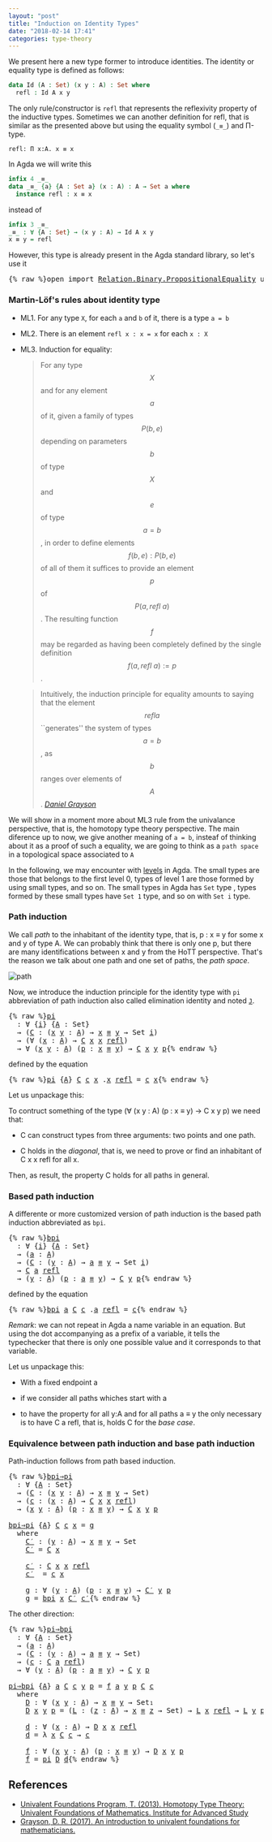 ```yaml
---
layout: "post"
title: "Induction on Identity Types"
date: "2018-02-14 17:41"
categories: type-theory
---
```


We present here a new type former to introduce identities.
The identity or equality type is defined as follows:

```agda
data Id (A : Set) (x y : A) : Set where
  refl : Id A x y
```

The only rule/constructor is `refl` that represents the reflexivity property of
the inductive types. Sometimes we can another definition for refl, that is
similar as the presented above but using the equality symbol (`_≡_`) and Π-type.

```
refl: Π x:A. x ≡ x
```

In Agda we will write this

```agda
infix 4 _≡_
data _≡_ {a} {A : Set a} (x : A) : A → Set a where
  instance refl : x ≡ x
```

instead of

```agda
infix 3 _≡_
_≡_ : ∀ {A : Set} → (x y : A) → Id A x y
x ≡ y = refl
```

However, this type is already present in the Agda standard library, so let's use it

<pre class="Agda">{% raw %}<a id="877" class="Keyword">open</a> <a id="882" class="Keyword">import</a> <a id="889" href="https://agda.github.io/agda-stdlib/Relation.Binary.PropositionalEquality.html" class="Module">Relation.Binary.PropositionalEquality</a> <a id="927" class="Keyword">using</a> <a id="933" class="Symbol">(</a><a id="934" href="https://agda.github.io/agda-stdlib/Agda.Builtin.Equality.html#_%E2%89%A1_.refl" class="InductiveConstructor">refl</a><a id="938" class="Symbol">;</a> <a id="940" href="https://agda.github.io/agda-stdlib/Agda.Builtin.Equality.html#_%E2%89%A1_" class="Datatype Operator">_≡_</a><a id="943" class="Symbol">)</a>{% endraw %}</pre>

### Martin-Löf's rules about identity type

- ML1. For any type `X`, for each `a` and `b` of it, there is a type `a = b`

- ML2. There is an element `refl x : x = x` for each `x : X`

- ML3. Induction for equality:

    > For any type $$X$$ and for any element $$a$$ of it, given a family of types $$P(b,e)$$
    depending on parameters $$b$$ of type $$X$$ and $$e$$ of type $$a=b$$, in order to
    define elements $$f(b,e) : P(b,e)$$ of all of them it suffices to provide an
    element $$p$$ of $$P(a, refl\ a)$$.  The resulting function $$f$$ may be regarded as
    having been completely defined by the single definition $$f(a, refl\ a) := p$$.


    > Intuitively, the induction principle for equality amounts to saying that the
    element $$refl a$$ ``generates'' the system of types $$a=b$$, as $$b$$ ranges
    over elements of $$A$$.
    <cite>[Daniel Grayson](http://arxiv.org/abs/1711.01477)</cite>

We will show in a moment more about ML3 rule from the univalance perspective,
that is, the homotopy type theory perspective. The main diference up to now, we
give another meaning of `a = b`, insteaf of thinking about it as a proof of such
a equality, we are going to think as a `path space` in a topological space
associated to `A`


In the following, we may encounter with [levels](https://pigworker.wordpress.com/2015/01/09/universe-hierarchies/) in Agda.
The small types are those that belongs to the first level 0, types of level 1 are
those formed by using small types, and so on. The small types in Agda has `Set` type ,
types formed by these small types have `Set 1` type, and so on with `Set i` type.

### Path induction

We call *path* to the inhabitant of the identity type, that is, p : x ≡ y for
some x and y of type A. We can probably think that there is only one p, but
there are many identifications between x and y from the HoTT perspective. That's
the reason we talk about one path and one set of paths, the *path space*.

![path](/assets/ipe-images/path.png)

Now, we introduce the induction principle for the identity type with `pi`
abbreviation of path induction also called elimination identity and noted
[`J`](https://homotopytypetheory.org/2011/04/10/just-kidding-understanding-identity-elimination-in-homotopy-type-theory/).

<pre class="Agda">{% raw %}<a id="pi" href="{% endraw %}{% link _posts/2018-02-14-induction-on-identity-types.md %}{% raw %}#pi" class="Function">pi</a>
  <a id="3238" class="Symbol">:</a> <a id="3240" class="Symbol">∀</a> <a id="3242" class="Symbol">{</a><a id="3243" href="{% endraw %}{% link _posts/2018-02-14-induction-on-identity-types.md %}{% raw %}#3243" class="Bound">i</a><a id="3244" class="Symbol">}</a> <a id="3246" class="Symbol">{</a><a id="3247" href="{% endraw %}{% link _posts/2018-02-14-induction-on-identity-types.md %}{% raw %}#3247" class="Bound">A</a> <a id="3249" class="Symbol">:</a> <a id="3251" class="PrimitiveType">Set</a><a id="3254" class="Symbol">}</a>
  <a id="3258" class="Symbol">→</a> <a id="3260" class="Symbol">(</a><a id="3261" href="{% endraw %}{% link _posts/2018-02-14-induction-on-identity-types.md %}{% raw %}#3261" class="Bound">C</a> <a id="3263" class="Symbol">:</a> <a id="3265" class="Symbol">(</a><a id="3266" href="{% endraw %}{% link _posts/2018-02-14-induction-on-identity-types.md %}{% raw %}#3266" class="Bound">x</a> <a id="3268" href="{% endraw %}{% link _posts/2018-02-14-induction-on-identity-types.md %}{% raw %}#3268" class="Bound">y</a> <a id="3270" class="Symbol">:</a> <a id="3272" href="{% endraw %}{% link _posts/2018-02-14-induction-on-identity-types.md %}{% raw %}#3247" class="Bound">A</a><a id="3273" class="Symbol">)</a> <a id="3275" class="Symbol">→</a> <a id="3277" href="{% endraw %}{% link _posts/2018-02-14-induction-on-identity-types.md %}{% raw %}#3266" class="Bound">x</a> <a id="3279" href="https://agda.github.io/agda-stdlib/Agda.Builtin.Equality.html#_%E2%89%A1_" class="Datatype Operator">≡</a> <a id="3281" href="{% endraw %}{% link _posts/2018-02-14-induction-on-identity-types.md %}{% raw %}#3268" class="Bound">y</a> <a id="3283" class="Symbol">→</a> <a id="3285" class="PrimitiveType">Set</a> <a id="3289" href="{% endraw %}{% link _posts/2018-02-14-induction-on-identity-types.md %}{% raw %}#3243" class="Bound">i</a><a id="3290" class="Symbol">)</a>
  <a id="3294" class="Symbol">→</a> <a id="3296" class="Symbol">(∀</a> <a id="3299" class="Symbol">(</a><a id="3300" href="{% endraw %}{% link _posts/2018-02-14-induction-on-identity-types.md %}{% raw %}#3300" class="Bound">x</a> <a id="3302" class="Symbol">:</a> <a id="3304" href="{% endraw %}{% link _posts/2018-02-14-induction-on-identity-types.md %}{% raw %}#3247" class="Bound">A</a><a id="3305" class="Symbol">)</a> <a id="3307" class="Symbol">→</a> <a id="3309" href="{% endraw %}{% link _posts/2018-02-14-induction-on-identity-types.md %}{% raw %}#3261" class="Bound">C</a> <a id="3311" href="{% endraw %}{% link _posts/2018-02-14-induction-on-identity-types.md %}{% raw %}#3300" class="Bound">x</a> <a id="3313" href="{% endraw %}{% link _posts/2018-02-14-induction-on-identity-types.md %}{% raw %}#3300" class="Bound">x</a> <a id="3315" href="https://agda.github.io/agda-stdlib/Agda.Builtin.Equality.html#_%E2%89%A1_.refl" class="InductiveConstructor">refl</a><a id="3319" class="Symbol">)</a>
  <a id="3323" class="Symbol">→</a> <a id="3325" class="Symbol">∀</a> <a id="3327" class="Symbol">(</a><a id="3328" href="{% endraw %}{% link _posts/2018-02-14-induction-on-identity-types.md %}{% raw %}#3328" class="Bound">x</a> <a id="3330" href="{% endraw %}{% link _posts/2018-02-14-induction-on-identity-types.md %}{% raw %}#3330" class="Bound">y</a> <a id="3332" class="Symbol">:</a> <a id="3334" href="{% endraw %}{% link _posts/2018-02-14-induction-on-identity-types.md %}{% raw %}#3247" class="Bound">A</a><a id="3335" class="Symbol">)</a> <a id="3337" class="Symbol">(</a><a id="3338" href="{% endraw %}{% link _posts/2018-02-14-induction-on-identity-types.md %}{% raw %}#3338" class="Bound">p</a> <a id="3340" class="Symbol">:</a> <a id="3342" href="{% endraw %}{% link _posts/2018-02-14-induction-on-identity-types.md %}{% raw %}#3328" class="Bound">x</a> <a id="3344" href="https://agda.github.io/agda-stdlib/Agda.Builtin.Equality.html#_%E2%89%A1_" class="Datatype Operator">≡</a> <a id="3346" href="{% endraw %}{% link _posts/2018-02-14-induction-on-identity-types.md %}{% raw %}#3330" class="Bound">y</a><a id="3347" class="Symbol">)</a> <a id="3349" class="Symbol">→</a> <a id="3351" href="{% endraw %}{% link _posts/2018-02-14-induction-on-identity-types.md %}{% raw %}#3261" class="Bound">C</a> <a id="3353" href="{% endraw %}{% link _posts/2018-02-14-induction-on-identity-types.md %}{% raw %}#3328" class="Bound">x</a> <a id="3355" href="{% endraw %}{% link _posts/2018-02-14-induction-on-identity-types.md %}{% raw %}#3330" class="Bound">y</a> <a id="3357" href="{% endraw %}{% link _posts/2018-02-14-induction-on-identity-types.md %}{% raw %}#3338" class="Bound">p</a>{% endraw %}</pre>

defined by the equation

<pre class="Agda">{% raw %}<a id="3409" href="{% endraw %}{% link _posts/2018-02-14-induction-on-identity-types.md %}{% raw %}#pi" class="Function">pi</a> <a id="3412" class="Symbol">{</a><a id="3413" href="{% endraw %}{% link _posts/2018-02-14-induction-on-identity-types.md %}{% raw %}#3413" class="Bound">A</a><a id="3414" class="Symbol">}</a> <a id="3416" href="{% endraw %}{% link _posts/2018-02-14-induction-on-identity-types.md %}{% raw %}#3416" class="Bound">C</a> <a id="3418" href="{% endraw %}{% link _posts/2018-02-14-induction-on-identity-types.md %}{% raw %}#3418" class="Bound">c</a> <a id="3420" href="{% endraw %}{% link _posts/2018-02-14-induction-on-identity-types.md %}{% raw %}#3420" class="Bound">x</a> <a id="3422" class="DottedPattern Symbol">.</a><a id="3423" href="{% endraw %}{% link _posts/2018-02-14-induction-on-identity-types.md %}{% raw %}#3420" class="DottedPattern Bound">x</a> <a id="3425" href="https://agda.github.io/agda-stdlib/Agda.Builtin.Equality.html#_%E2%89%A1_.refl" class="InductiveConstructor">refl</a> <a id="3430" class="Symbol">=</a> <a id="3432" href="{% endraw %}{% link _posts/2018-02-14-induction-on-identity-types.md %}{% raw %}#3418" class="Bound">c</a> <a id="3434" href="{% endraw %}{% link _posts/2018-02-14-induction-on-identity-types.md %}{% raw %}#3420" class="Bound">x</a>{% endraw %}</pre>

Let us unpackage this:

To contruct something of the type (∀ (x y : A) (p : x ≡ y) → C x y p) we need that:

+ C can construct types from three arguments: two points and one path.

+ C holds in the *diagonal*, that is, we need to prove or find an
inhabitant of C x x refl for all x.

Then, as result, the property C holds for all paths in general.

### Based path induction

A differente or more customized version of path induction is the based
path induction abbreviated as `bpi`.

<pre class="Agda">{% raw %}<a id="bpi" href="{% endraw %}{% link _posts/2018-02-14-induction-on-identity-types.md %}{% raw %}#bpi" class="Function">bpi</a>
  <a id="3951" class="Symbol">:</a> <a id="3953" class="Symbol">∀</a> <a id="3955" class="Symbol">{</a><a id="3956" href="{% endraw %}{% link _posts/2018-02-14-induction-on-identity-types.md %}{% raw %}#3956" class="Bound">i</a><a id="3957" class="Symbol">}</a> <a id="3959" class="Symbol">{</a><a id="3960" href="{% endraw %}{% link _posts/2018-02-14-induction-on-identity-types.md %}{% raw %}#3960" class="Bound">A</a> <a id="3962" class="Symbol">:</a> <a id="3964" class="PrimitiveType">Set</a><a id="3967" class="Symbol">}</a>
  <a id="3971" class="Symbol">→</a> <a id="3973" class="Symbol">(</a><a id="3974" href="{% endraw %}{% link _posts/2018-02-14-induction-on-identity-types.md %}{% raw %}#3974" class="Bound">a</a> <a id="3976" class="Symbol">:</a> <a id="3978" href="{% endraw %}{% link _posts/2018-02-14-induction-on-identity-types.md %}{% raw %}#3960" class="Bound">A</a><a id="3979" class="Symbol">)</a>
  <a id="3983" class="Symbol">→</a> <a id="3985" class="Symbol">(</a><a id="3986" href="{% endraw %}{% link _posts/2018-02-14-induction-on-identity-types.md %}{% raw %}#3986" class="Bound">C</a> <a id="3988" class="Symbol">:</a> <a id="3990" class="Symbol">(</a><a id="3991" href="{% endraw %}{% link _posts/2018-02-14-induction-on-identity-types.md %}{% raw %}#3991" class="Bound">y</a> <a id="3993" class="Symbol">:</a> <a id="3995" href="{% endraw %}{% link _posts/2018-02-14-induction-on-identity-types.md %}{% raw %}#3960" class="Bound">A</a><a id="3996" class="Symbol">)</a> <a id="3998" class="Symbol">→</a> <a id="4000" href="{% endraw %}{% link _posts/2018-02-14-induction-on-identity-types.md %}{% raw %}#3974" class="Bound">a</a> <a id="4002" href="https://agda.github.io/agda-stdlib/Agda.Builtin.Equality.html#_%E2%89%A1_" class="Datatype Operator">≡</a> <a id="4004" href="{% endraw %}{% link _posts/2018-02-14-induction-on-identity-types.md %}{% raw %}#3991" class="Bound">y</a> <a id="4006" class="Symbol">→</a> <a id="4008" class="PrimitiveType">Set</a> <a id="4012" href="{% endraw %}{% link _posts/2018-02-14-induction-on-identity-types.md %}{% raw %}#3956" class="Bound">i</a><a id="4013" class="Symbol">)</a>
  <a id="4017" class="Symbol">→</a> <a id="4019" href="{% endraw %}{% link _posts/2018-02-14-induction-on-identity-types.md %}{% raw %}#3986" class="Bound">C</a> <a id="4021" href="{% endraw %}{% link _posts/2018-02-14-induction-on-identity-types.md %}{% raw %}#3974" class="Bound">a</a> <a id="4023" href="https://agda.github.io/agda-stdlib/Agda.Builtin.Equality.html#_%E2%89%A1_.refl" class="InductiveConstructor">refl</a>
  <a id="4030" class="Symbol">→</a> <a id="4032" class="Symbol">(</a><a id="4033" href="{% endraw %}{% link _posts/2018-02-14-induction-on-identity-types.md %}{% raw %}#4033" class="Bound">y</a> <a id="4035" class="Symbol">:</a> <a id="4037" href="{% endraw %}{% link _posts/2018-02-14-induction-on-identity-types.md %}{% raw %}#3960" class="Bound">A</a><a id="4038" class="Symbol">)</a> <a id="4040" class="Symbol">(</a><a id="4041" href="{% endraw %}{% link _posts/2018-02-14-induction-on-identity-types.md %}{% raw %}#4041" class="Bound">p</a> <a id="4043" class="Symbol">:</a> <a id="4045" href="{% endraw %}{% link _posts/2018-02-14-induction-on-identity-types.md %}{% raw %}#3974" class="Bound">a</a> <a id="4047" href="https://agda.github.io/agda-stdlib/Agda.Builtin.Equality.html#_%E2%89%A1_" class="Datatype Operator">≡</a> <a id="4049" href="{% endraw %}{% link _posts/2018-02-14-induction-on-identity-types.md %}{% raw %}#4033" class="Bound">y</a><a id="4050" class="Symbol">)</a> <a id="4052" class="Symbol">→</a> <a id="4054" href="{% endraw %}{% link _posts/2018-02-14-induction-on-identity-types.md %}{% raw %}#3986" class="Bound">C</a> <a id="4056" href="{% endraw %}{% link _posts/2018-02-14-induction-on-identity-types.md %}{% raw %}#4033" class="Bound">y</a> <a id="4058" href="{% endraw %}{% link _posts/2018-02-14-induction-on-identity-types.md %}{% raw %}#4041" class="Bound">p</a>{% endraw %}</pre>

defined by the equation

<pre class="Agda">{% raw %}<a id="4110" href="{% endraw %}{% link _posts/2018-02-14-induction-on-identity-types.md %}{% raw %}#bpi" class="Function">bpi</a> <a id="4114" href="{% endraw %}{% link _posts/2018-02-14-induction-on-identity-types.md %}{% raw %}#4114" class="Bound">a</a> <a id="4116" href="{% endraw %}{% link _posts/2018-02-14-induction-on-identity-types.md %}{% raw %}#4116" class="Bound">C</a> <a id="4118" href="{% endraw %}{% link _posts/2018-02-14-induction-on-identity-types.md %}{% raw %}#4118" class="Bound">c</a> <a id="4120" class="DottedPattern Symbol">.</a><a id="4121" href="{% endraw %}{% link _posts/2018-02-14-induction-on-identity-types.md %}{% raw %}#4114" class="DottedPattern Bound">a</a> <a id="4123" href="https://agda.github.io/agda-stdlib/Agda.Builtin.Equality.html#_%E2%89%A1_.refl" class="InductiveConstructor">refl</a> <a id="4128" class="Symbol">=</a> <a id="4130" href="{% endraw %}{% link _posts/2018-02-14-induction-on-identity-types.md %}{% raw %}#4118" class="Bound">c</a>{% endraw %}</pre>

*Remark*: we can not repeat in Agda a name variable in an equation. But using
the dot accompanying as a prefix of a variable, it tells the typechecker that
there is only one possible value and it corresponds to that variable.

Let us unpackage this:

+ With a fixed endpoint a

+ if we consider all paths whiches start with a

+ to have the property for all y:A and for all paths a ≡ y the only
necessary is to have C a refl, that is, holds C for the *base case*.


### Equivalence between path induction and base path induction

Path-induction follows from path based induction.

<pre class="Agda">{% raw %}<a id="bpi⇒pi" href="{% endraw %}{% link _posts/2018-02-14-induction-on-identity-types.md %}{% raw %}#bpi%E2%87%92pi" class="Function">bpi⇒pi</a>
  <a id="4747" class="Symbol">:</a> <a id="4749" class="Symbol">∀</a> <a id="4751" class="Symbol">{</a><a id="4752" href="{% endraw %}{% link _posts/2018-02-14-induction-on-identity-types.md %}{% raw %}#4752" class="Bound">A</a> <a id="4754" class="Symbol">:</a> <a id="4756" class="PrimitiveType">Set</a><a id="4759" class="Symbol">}</a>
  <a id="4763" class="Symbol">→</a> <a id="4765" class="Symbol">(</a><a id="4766" href="{% endraw %}{% link _posts/2018-02-14-induction-on-identity-types.md %}{% raw %}#4766" class="Bound">C</a> <a id="4768" class="Symbol">:</a> <a id="4770" class="Symbol">(</a><a id="4771" href="{% endraw %}{% link _posts/2018-02-14-induction-on-identity-types.md %}{% raw %}#4771" class="Bound">x</a> <a id="4773" href="{% endraw %}{% link _posts/2018-02-14-induction-on-identity-types.md %}{% raw %}#4773" class="Bound">y</a> <a id="4775" class="Symbol">:</a> <a id="4777" href="{% endraw %}{% link _posts/2018-02-14-induction-on-identity-types.md %}{% raw %}#4752" class="Bound">A</a><a id="4778" class="Symbol">)</a> <a id="4780" class="Symbol">→</a> <a id="4782" href="{% endraw %}{% link _posts/2018-02-14-induction-on-identity-types.md %}{% raw %}#4771" class="Bound">x</a> <a id="4784" href="https://agda.github.io/agda-stdlib/Agda.Builtin.Equality.html#_%E2%89%A1_" class="Datatype Operator">≡</a> <a id="4786" href="{% endraw %}{% link _posts/2018-02-14-induction-on-identity-types.md %}{% raw %}#4773" class="Bound">y</a> <a id="4788" class="Symbol">→</a> <a id="4790" class="PrimitiveType">Set</a><a id="4793" class="Symbol">)</a>
  <a id="4797" class="Symbol">→</a> <a id="4799" class="Symbol">(</a><a id="4800" href="{% endraw %}{% link _posts/2018-02-14-induction-on-identity-types.md %}{% raw %}#4800" class="Bound">c</a> <a id="4802" class="Symbol">:</a> <a id="4804" class="Symbol">(</a><a id="4805" href="{% endraw %}{% link _posts/2018-02-14-induction-on-identity-types.md %}{% raw %}#4805" class="Bound">x</a> <a id="4807" class="Symbol">:</a> <a id="4809" href="{% endraw %}{% link _posts/2018-02-14-induction-on-identity-types.md %}{% raw %}#4752" class="Bound">A</a><a id="4810" class="Symbol">)</a> <a id="4812" class="Symbol">→</a> <a id="4814" href="{% endraw %}{% link _posts/2018-02-14-induction-on-identity-types.md %}{% raw %}#4766" class="Bound">C</a> <a id="4816" href="{% endraw %}{% link _posts/2018-02-14-induction-on-identity-types.md %}{% raw %}#4805" class="Bound">x</a> <a id="4818" href="{% endraw %}{% link _posts/2018-02-14-induction-on-identity-types.md %}{% raw %}#4805" class="Bound">x</a> <a id="4820" href="https://agda.github.io/agda-stdlib/Agda.Builtin.Equality.html#_%E2%89%A1_.refl" class="InductiveConstructor">refl</a><a id="4824" class="Symbol">)</a>
  <a id="4828" class="Symbol">→</a> <a id="4830" class="Symbol">(</a><a id="4831" href="{% endraw %}{% link _posts/2018-02-14-induction-on-identity-types.md %}{% raw %}#4831" class="Bound">x</a> <a id="4833" href="{% endraw %}{% link _posts/2018-02-14-induction-on-identity-types.md %}{% raw %}#4833" class="Bound">y</a> <a id="4835" class="Symbol">:</a> <a id="4837" href="{% endraw %}{% link _posts/2018-02-14-induction-on-identity-types.md %}{% raw %}#4752" class="Bound">A</a><a id="4838" class="Symbol">)</a> <a id="4840" class="Symbol">(</a><a id="4841" href="{% endraw %}{% link _posts/2018-02-14-induction-on-identity-types.md %}{% raw %}#4841" class="Bound">p</a> <a id="4843" class="Symbol">:</a> <a id="4845" href="{% endraw %}{% link _posts/2018-02-14-induction-on-identity-types.md %}{% raw %}#4831" class="Bound">x</a> <a id="4847" href="https://agda.github.io/agda-stdlib/Agda.Builtin.Equality.html#_%E2%89%A1_" class="Datatype Operator">≡</a> <a id="4849" href="{% endraw %}{% link _posts/2018-02-14-induction-on-identity-types.md %}{% raw %}#4833" class="Bound">y</a><a id="4850" class="Symbol">)</a> <a id="4852" class="Symbol">→</a> <a id="4854" href="{% endraw %}{% link _posts/2018-02-14-induction-on-identity-types.md %}{% raw %}#4766" class="Bound">C</a> <a id="4856" href="{% endraw %}{% link _posts/2018-02-14-induction-on-identity-types.md %}{% raw %}#4831" class="Bound">x</a> <a id="4858" href="{% endraw %}{% link _posts/2018-02-14-induction-on-identity-types.md %}{% raw %}#4833" class="Bound">y</a> <a id="4860" href="{% endraw %}{% link _posts/2018-02-14-induction-on-identity-types.md %}{% raw %}#4841" class="Bound">p</a>

<a id="4863" href="{% endraw %}{% link _posts/2018-02-14-induction-on-identity-types.md %}{% raw %}#bpi%E2%87%92pi" class="Function">bpi⇒pi</a> <a id="4870" class="Symbol">{</a><a id="4871" href="{% endraw %}{% link _posts/2018-02-14-induction-on-identity-types.md %}{% raw %}#4871" class="Bound">A</a><a id="4872" class="Symbol">}</a> <a id="4874" href="{% endraw %}{% link _posts/2018-02-14-induction-on-identity-types.md %}{% raw %}#4874" class="Bound">C</a> <a id="4876" href="{% endraw %}{% link _posts/2018-02-14-induction-on-identity-types.md %}{% raw %}#4876" class="Bound">c</a> <a id="4878" href="{% endraw %}{% link _posts/2018-02-14-induction-on-identity-types.md %}{% raw %}#4878" class="Bound">x</a> <a id="4880" class="Symbol">=</a> <a id="4882" href="{% endraw %}{% link _posts/2018-02-14-induction-on-identity-types.md %}{% raw %}#4976" class="Function">g</a>
  <a id="4886" class="Keyword">where</a>
    <a id="4896" href="{% endraw %}{% link _posts/2018-02-14-induction-on-identity-types.md %}{% raw %}#4896" class="Function">C′</a> <a id="4899" class="Symbol">:</a> <a id="4901" class="Symbol">(</a><a id="4902" href="{% endraw %}{% link _posts/2018-02-14-induction-on-identity-types.md %}{% raw %}#4902" class="Bound">y</a> <a id="4904" class="Symbol">:</a> <a id="4906" href="{% endraw %}{% link _posts/2018-02-14-induction-on-identity-types.md %}{% raw %}#4871" class="Bound">A</a><a id="4907" class="Symbol">)</a> <a id="4909" class="Symbol">→</a> <a id="4911" href="{% endraw %}{% link _posts/2018-02-14-induction-on-identity-types.md %}{% raw %}#4878" class="Bound">x</a> <a id="4913" href="https://agda.github.io/agda-stdlib/Agda.Builtin.Equality.html#_%E2%89%A1_" class="Datatype Operator">≡</a> <a id="4915" href="{% endraw %}{% link _posts/2018-02-14-induction-on-identity-types.md %}{% raw %}#4902" class="Bound">y</a> <a id="4917" class="Symbol">→</a> <a id="4919" class="PrimitiveType">Set</a>
    <a id="4927" href="{% endraw %}{% link _posts/2018-02-14-induction-on-identity-types.md %}{% raw %}#4896" class="Function">C′</a> <a id="4930" class="Symbol">=</a> <a id="4932" href="{% endraw %}{% link _posts/2018-02-14-induction-on-identity-types.md %}{% raw %}#4874" class="Bound">C</a> <a id="4934" href="{% endraw %}{% link _posts/2018-02-14-induction-on-identity-types.md %}{% raw %}#4878" class="Bound">x</a>

    <a id="4941" href="{% endraw %}{% link _posts/2018-02-14-induction-on-identity-types.md %}{% raw %}#4941" class="Function">c′</a> <a id="4944" class="Symbol">:</a> <a id="4946" href="{% endraw %}{% link _posts/2018-02-14-induction-on-identity-types.md %}{% raw %}#4874" class="Bound">C</a> <a id="4948" href="{% endraw %}{% link _posts/2018-02-14-induction-on-identity-types.md %}{% raw %}#4878" class="Bound">x</a> <a id="4950" href="{% endraw %}{% link _posts/2018-02-14-induction-on-identity-types.md %}{% raw %}#4878" class="Bound">x</a> <a id="4952" href="https://agda.github.io/agda-stdlib/Agda.Builtin.Equality.html#_%E2%89%A1_.refl" class="InductiveConstructor">refl</a>
    <a id="4961" href="{% endraw %}{% link _posts/2018-02-14-induction-on-identity-types.md %}{% raw %}#4941" class="Function">c′</a>  <a id="4965" class="Symbol">=</a> <a id="4967" href="{% endraw %}{% link _posts/2018-02-14-induction-on-identity-types.md %}{% raw %}#4876" class="Bound">c</a> <a id="4969" href="{% endraw %}{% link _posts/2018-02-14-induction-on-identity-types.md %}{% raw %}#4878" class="Bound">x</a>

    <a id="4976" href="{% endraw %}{% link _posts/2018-02-14-induction-on-identity-types.md %}{% raw %}#4976" class="Function">g</a> <a id="4978" class="Symbol">:</a> <a id="4980" class="Symbol">∀</a> <a id="4982" class="Symbol">(</a><a id="4983" href="{% endraw %}{% link _posts/2018-02-14-induction-on-identity-types.md %}{% raw %}#4983" class="Bound">y</a> <a id="4985" class="Symbol">:</a> <a id="4987" href="{% endraw %}{% link _posts/2018-02-14-induction-on-identity-types.md %}{% raw %}#4871" class="Bound">A</a><a id="4988" class="Symbol">)</a> <a id="4990" class="Symbol">(</a><a id="4991" href="{% endraw %}{% link _posts/2018-02-14-induction-on-identity-types.md %}{% raw %}#4991" class="Bound">p</a> <a id="4993" class="Symbol">:</a> <a id="4995" href="{% endraw %}{% link _posts/2018-02-14-induction-on-identity-types.md %}{% raw %}#4878" class="Bound">x</a> <a id="4997" href="https://agda.github.io/agda-stdlib/Agda.Builtin.Equality.html#_%E2%89%A1_" class="Datatype Operator">≡</a> <a id="4999" href="{% endraw %}{% link _posts/2018-02-14-induction-on-identity-types.md %}{% raw %}#4983" class="Bound">y</a><a id="5000" class="Symbol">)</a> <a id="5002" class="Symbol">→</a> <a id="5004" href="{% endraw %}{% link _posts/2018-02-14-induction-on-identity-types.md %}{% raw %}#4896" class="Function">C′</a> <a id="5007" href="{% endraw %}{% link _posts/2018-02-14-induction-on-identity-types.md %}{% raw %}#4983" class="Bound">y</a> <a id="5009" href="{% endraw %}{% link _posts/2018-02-14-induction-on-identity-types.md %}{% raw %}#4991" class="Bound">p</a>
    <a id="5015" href="{% endraw %}{% link _posts/2018-02-14-induction-on-identity-types.md %}{% raw %}#4976" class="Function">g</a> <a id="5017" class="Symbol">=</a> <a id="5019" href="{% endraw %}{% link _posts/2018-02-14-induction-on-identity-types.md %}{% raw %}#bpi" class="Function">bpi</a> <a id="5023" href="{% endraw %}{% link _posts/2018-02-14-induction-on-identity-types.md %}{% raw %}#4878" class="Bound">x</a> <a id="5025" href="{% endraw %}{% link _posts/2018-02-14-induction-on-identity-types.md %}{% raw %}#4896" class="Function">C′</a> <a id="5028" href="{% endraw %}{% link _posts/2018-02-14-induction-on-identity-types.md %}{% raw %}#4941" class="Function">c′</a>{% endraw %}</pre>

The other direction:

<pre class="Agda">{% raw %}<a id="pi⇒bpi" href="{% endraw %}{% link _posts/2018-02-14-induction-on-identity-types.md %}{% raw %}#pi%E2%87%92bpi" class="Function">pi⇒bpi</a>
  <a id="5087" class="Symbol">:</a> <a id="5089" class="Symbol">∀</a> <a id="5091" class="Symbol">{</a><a id="5092" href="{% endraw %}{% link _posts/2018-02-14-induction-on-identity-types.md %}{% raw %}#5092" class="Bound">A</a> <a id="5094" class="Symbol">:</a> <a id="5096" class="PrimitiveType">Set</a><a id="5099" class="Symbol">}</a>
  <a id="5103" class="Symbol">→</a> <a id="5105" class="Symbol">(</a><a id="5106" href="{% endraw %}{% link _posts/2018-02-14-induction-on-identity-types.md %}{% raw %}#5106" class="Bound">a</a> <a id="5108" class="Symbol">:</a> <a id="5110" href="{% endraw %}{% link _posts/2018-02-14-induction-on-identity-types.md %}{% raw %}#5092" class="Bound">A</a><a id="5111" class="Symbol">)</a>
  <a id="5115" class="Symbol">→</a> <a id="5117" class="Symbol">(</a><a id="5118" href="{% endraw %}{% link _posts/2018-02-14-induction-on-identity-types.md %}{% raw %}#5118" class="Bound">C</a> <a id="5120" class="Symbol">:</a> <a id="5122" class="Symbol">(</a><a id="5123" href="{% endraw %}{% link _posts/2018-02-14-induction-on-identity-types.md %}{% raw %}#5123" class="Bound">y</a> <a id="5125" class="Symbol">:</a> <a id="5127" href="{% endraw %}{% link _posts/2018-02-14-induction-on-identity-types.md %}{% raw %}#5092" class="Bound">A</a><a id="5128" class="Symbol">)</a> <a id="5130" class="Symbol">→</a> <a id="5132" href="{% endraw %}{% link _posts/2018-02-14-induction-on-identity-types.md %}{% raw %}#5106" class="Bound">a</a> <a id="5134" href="https://agda.github.io/agda-stdlib/Agda.Builtin.Equality.html#_%E2%89%A1_" class="Datatype Operator">≡</a> <a id="5136" href="{% endraw %}{% link _posts/2018-02-14-induction-on-identity-types.md %}{% raw %}#5123" class="Bound">y</a> <a id="5138" class="Symbol">→</a> <a id="5140" class="PrimitiveType">Set</a><a id="5143" class="Symbol">)</a>
  <a id="5147" class="Symbol">→</a> <a id="5149" class="Symbol">(</a><a id="5150" href="{% endraw %}{% link _posts/2018-02-14-induction-on-identity-types.md %}{% raw %}#5150" class="Bound">c</a> <a id="5152" class="Symbol">:</a> <a id="5154" href="{% endraw %}{% link _posts/2018-02-14-induction-on-identity-types.md %}{% raw %}#5118" class="Bound">C</a> <a id="5156" href="{% endraw %}{% link _posts/2018-02-14-induction-on-identity-types.md %}{% raw %}#5106" class="Bound">a</a> <a id="5158" href="https://agda.github.io/agda-stdlib/Agda.Builtin.Equality.html#_%E2%89%A1_.refl" class="InductiveConstructor">refl</a><a id="5162" class="Symbol">)</a>
  <a id="5166" class="Symbol">→</a> <a id="5168" class="Symbol">∀</a> <a id="5170" class="Symbol">(</a><a id="5171" href="{% endraw %}{% link _posts/2018-02-14-induction-on-identity-types.md %}{% raw %}#5171" class="Bound">y</a> <a id="5173" class="Symbol">:</a> <a id="5175" href="{% endraw %}{% link _posts/2018-02-14-induction-on-identity-types.md %}{% raw %}#5092" class="Bound">A</a><a id="5176" class="Symbol">)</a> <a id="5178" class="Symbol">(</a><a id="5179" href="{% endraw %}{% link _posts/2018-02-14-induction-on-identity-types.md %}{% raw %}#5179" class="Bound">p</a> <a id="5181" class="Symbol">:</a> <a id="5183" href="{% endraw %}{% link _posts/2018-02-14-induction-on-identity-types.md %}{% raw %}#5106" class="Bound">a</a> <a id="5185" href="https://agda.github.io/agda-stdlib/Agda.Builtin.Equality.html#_%E2%89%A1_" class="Datatype Operator">≡</a> <a id="5187" href="{% endraw %}{% link _posts/2018-02-14-induction-on-identity-types.md %}{% raw %}#5171" class="Bound">y</a><a id="5188" class="Symbol">)</a> <a id="5190" class="Symbol">→</a> <a id="5192" href="{% endraw %}{% link _posts/2018-02-14-induction-on-identity-types.md %}{% raw %}#5118" class="Bound">C</a> <a id="5194" href="{% endraw %}{% link _posts/2018-02-14-induction-on-identity-types.md %}{% raw %}#5171" class="Bound">y</a> <a id="5196" href="{% endraw %}{% link _posts/2018-02-14-induction-on-identity-types.md %}{% raw %}#5179" class="Bound">p</a>

<a id="5199" href="{% endraw %}{% link _posts/2018-02-14-induction-on-identity-types.md %}{% raw %}#pi%E2%87%92bpi" class="Function">pi⇒bpi</a> <a id="5206" class="Symbol">{</a><a id="5207" href="{% endraw %}{% link _posts/2018-02-14-induction-on-identity-types.md %}{% raw %}#5207" class="Bound">A</a><a id="5208" class="Symbol">}</a> <a id="5210" href="{% endraw %}{% link _posts/2018-02-14-induction-on-identity-types.md %}{% raw %}#5210" class="Bound">a</a> <a id="5212" href="{% endraw %}{% link _posts/2018-02-14-induction-on-identity-types.md %}{% raw %}#5212" class="Bound">C</a> <a id="5214" href="{% endraw %}{% link _posts/2018-02-14-induction-on-identity-types.md %}{% raw %}#5214" class="Bound">c</a> <a id="5216" href="{% endraw %}{% link _posts/2018-02-14-induction-on-identity-types.md %}{% raw %}#5216" class="Bound">y</a> <a id="5218" href="{% endraw %}{% link _posts/2018-02-14-induction-on-identity-types.md %}{% raw %}#5218" class="Bound">p</a> <a id="5220" class="Symbol">=</a> <a id="5222" href="{% endraw %}{% link _posts/2018-02-14-induction-on-identity-types.md %}{% raw %}#5395" class="Function">f</a> <a id="5224" href="{% endraw %}{% link _posts/2018-02-14-induction-on-identity-types.md %}{% raw %}#5210" class="Bound">a</a> <a id="5226" href="{% endraw %}{% link _posts/2018-02-14-induction-on-identity-types.md %}{% raw %}#5216" class="Bound">y</a> <a id="5228" href="{% endraw %}{% link _posts/2018-02-14-induction-on-identity-types.md %}{% raw %}#5218" class="Bound">p</a> <a id="5230" href="{% endraw %}{% link _posts/2018-02-14-induction-on-identity-types.md %}{% raw %}#5212" class="Bound">C</a> <a id="5232" href="{% endraw %}{% link _posts/2018-02-14-induction-on-identity-types.md %}{% raw %}#5214" class="Bound">c</a>
  <a id="5236" class="Keyword">where</a>
    <a id="5246" href="{% endraw %}{% link _posts/2018-02-14-induction-on-identity-types.md %}{% raw %}#5246" class="Function">D</a> <a id="5248" class="Symbol">:</a> <a id="5250" class="Symbol">∀</a> <a id="5252" class="Symbol">(</a><a id="5253" href="{% endraw %}{% link _posts/2018-02-14-induction-on-identity-types.md %}{% raw %}#5253" class="Bound">x</a> <a id="5255" href="{% endraw %}{% link _posts/2018-02-14-induction-on-identity-types.md %}{% raw %}#5255" class="Bound">y</a> <a id="5257" class="Symbol">:</a> <a id="5259" href="{% endraw %}{% link _posts/2018-02-14-induction-on-identity-types.md %}{% raw %}#5207" class="Bound">A</a><a id="5260" class="Symbol">)</a> <a id="5262" class="Symbol">→</a> <a id="5264" href="{% endraw %}{% link _posts/2018-02-14-induction-on-identity-types.md %}{% raw %}#5253" class="Bound">x</a> <a id="5266" href="https://agda.github.io/agda-stdlib/Agda.Builtin.Equality.html#_%E2%89%A1_" class="Datatype Operator">≡</a> <a id="5268" href="{% endraw %}{% link _posts/2018-02-14-induction-on-identity-types.md %}{% raw %}#5255" class="Bound">y</a> <a id="5270" class="Symbol">→</a> <a id="5272" class="PrimitiveType">Set₁</a>
    <a id="5281" href="{% endraw %}{% link _posts/2018-02-14-induction-on-identity-types.md %}{% raw %}#5246" class="Function">D</a> <a id="5283" href="{% endraw %}{% link _posts/2018-02-14-induction-on-identity-types.md %}{% raw %}#5283" class="Bound">x</a> <a id="5285" href="{% endraw %}{% link _posts/2018-02-14-induction-on-identity-types.md %}{% raw %}#5285" class="Bound">y</a> <a id="5287" href="{% endraw %}{% link _posts/2018-02-14-induction-on-identity-types.md %}{% raw %}#5287" class="Bound">p</a> <a id="5289" class="Symbol">=</a> <a id="5291" class="Symbol">(</a><a id="5292" href="{% endraw %}{% link _posts/2018-02-14-induction-on-identity-types.md %}{% raw %}#5292" class="Bound">L</a> <a id="5294" class="Symbol">:</a> <a id="5296" class="Symbol">(</a><a id="5297" href="{% endraw %}{% link _posts/2018-02-14-induction-on-identity-types.md %}{% raw %}#5297" class="Bound">z</a> <a id="5299" class="Symbol">:</a> <a id="5301" href="{% endraw %}{% link _posts/2018-02-14-induction-on-identity-types.md %}{% raw %}#5207" class="Bound">A</a><a id="5302" class="Symbol">)</a> <a id="5304" class="Symbol">→</a> <a id="5306" href="{% endraw %}{% link _posts/2018-02-14-induction-on-identity-types.md %}{% raw %}#5283" class="Bound">x</a> <a id="5308" href="https://agda.github.io/agda-stdlib/Agda.Builtin.Equality.html#_%E2%89%A1_" class="Datatype Operator">≡</a> <a id="5310" href="{% endraw %}{% link _posts/2018-02-14-induction-on-identity-types.md %}{% raw %}#5297" class="Bound">z</a> <a id="5312" class="Symbol">→</a> <a id="5314" class="PrimitiveType">Set</a><a id="5317" class="Symbol">)</a> <a id="5319" class="Symbol">→</a> <a id="5321" href="{% endraw %}{% link _posts/2018-02-14-induction-on-identity-types.md %}{% raw %}#5292" class="Bound">L</a> <a id="5323" href="{% endraw %}{% link _posts/2018-02-14-induction-on-identity-types.md %}{% raw %}#5283" class="Bound">x</a> <a id="5325" href="https://agda.github.io/agda-stdlib/Agda.Builtin.Equality.html#_%E2%89%A1_.refl" class="InductiveConstructor">refl</a> <a id="5330" class="Symbol">→</a> <a id="5332" href="{% endraw %}{% link _posts/2018-02-14-induction-on-identity-types.md %}{% raw %}#5292" class="Bound">L</a> <a id="5334" href="{% endraw %}{% link _posts/2018-02-14-induction-on-identity-types.md %}{% raw %}#5285" class="Bound">y</a> <a id="5336" href="{% endraw %}{% link _posts/2018-02-14-induction-on-identity-types.md %}{% raw %}#5287" class="Bound">p</a>

    <a id="5343" href="{% endraw %}{% link _posts/2018-02-14-induction-on-identity-types.md %}{% raw %}#5343" class="Function">d</a> <a id="5345" class="Symbol">:</a> <a id="5347" class="Symbol">∀</a> <a id="5349" class="Symbol">(</a><a id="5350" href="{% endraw %}{% link _posts/2018-02-14-induction-on-identity-types.md %}{% raw %}#5350" class="Bound">x</a> <a id="5352" class="Symbol">:</a> <a id="5354" href="{% endraw %}{% link _posts/2018-02-14-induction-on-identity-types.md %}{% raw %}#5207" class="Bound">A</a><a id="5355" class="Symbol">)</a> <a id="5357" class="Symbol">→</a> <a id="5359" href="{% endraw %}{% link _posts/2018-02-14-induction-on-identity-types.md %}{% raw %}#5246" class="Function">D</a> <a id="5361" href="{% endraw %}{% link _posts/2018-02-14-induction-on-identity-types.md %}{% raw %}#5350" class="Bound">x</a> <a id="5363" href="{% endraw %}{% link _posts/2018-02-14-induction-on-identity-types.md %}{% raw %}#5350" class="Bound">x</a> <a id="5365" href="https://agda.github.io/agda-stdlib/Agda.Builtin.Equality.html#_%E2%89%A1_.refl" class="InductiveConstructor">refl</a>
    <a id="5374" href="{% endraw %}{% link _posts/2018-02-14-induction-on-identity-types.md %}{% raw %}#5343" class="Function">d</a> <a id="5376" class="Symbol">=</a> <a id="5378" class="Symbol">λ</a> <a id="5380" href="{% endraw %}{% link _posts/2018-02-14-induction-on-identity-types.md %}{% raw %}#5380" class="Bound">x</a> <a id="5382" href="{% endraw %}{% link _posts/2018-02-14-induction-on-identity-types.md %}{% raw %}#5382" class="Bound">C</a> <a id="5384" href="{% endraw %}{% link _posts/2018-02-14-induction-on-identity-types.md %}{% raw %}#5384" class="Bound">c</a> <a id="5386" class="Symbol">→</a> <a id="5388" href="{% endraw %}{% link _posts/2018-02-14-induction-on-identity-types.md %}{% raw %}#5384" class="Bound">c</a>

    <a id="5395" href="{% endraw %}{% link _posts/2018-02-14-induction-on-identity-types.md %}{% raw %}#5395" class="Function">f</a> <a id="5397" class="Symbol">:</a> <a id="5399" class="Symbol">∀</a> <a id="5401" class="Symbol">(</a><a id="5402" href="{% endraw %}{% link _posts/2018-02-14-induction-on-identity-types.md %}{% raw %}#5402" class="Bound">x</a> <a id="5404" href="{% endraw %}{% link _posts/2018-02-14-induction-on-identity-types.md %}{% raw %}#5404" class="Bound">y</a> <a id="5406" class="Symbol">:</a> <a id="5408" href="{% endraw %}{% link _posts/2018-02-14-induction-on-identity-types.md %}{% raw %}#5207" class="Bound">A</a><a id="5409" class="Symbol">)</a> <a id="5411" class="Symbol">(</a><a id="5412" href="{% endraw %}{% link _posts/2018-02-14-induction-on-identity-types.md %}{% raw %}#5412" class="Bound">p</a> <a id="5414" class="Symbol">:</a> <a id="5416" href="{% endraw %}{% link _posts/2018-02-14-induction-on-identity-types.md %}{% raw %}#5402" class="Bound">x</a> <a id="5418" href="https://agda.github.io/agda-stdlib/Agda.Builtin.Equality.html#_%E2%89%A1_" class="Datatype Operator">≡</a> <a id="5420" href="{% endraw %}{% link _posts/2018-02-14-induction-on-identity-types.md %}{% raw %}#5404" class="Bound">y</a><a id="5421" class="Symbol">)</a> <a id="5423" class="Symbol">→</a> <a id="5425" href="{% endraw %}{% link _posts/2018-02-14-induction-on-identity-types.md %}{% raw %}#5246" class="Function">D</a> <a id="5427" href="{% endraw %}{% link _posts/2018-02-14-induction-on-identity-types.md %}{% raw %}#5402" class="Bound">x</a> <a id="5429" href="{% endraw %}{% link _posts/2018-02-14-induction-on-identity-types.md %}{% raw %}#5404" class="Bound">y</a> <a id="5431" href="{% endraw %}{% link _posts/2018-02-14-induction-on-identity-types.md %}{% raw %}#5412" class="Bound">p</a>
    <a id="5437" href="{% endraw %}{% link _posts/2018-02-14-induction-on-identity-types.md %}{% raw %}#5395" class="Function">f</a> <a id="5439" class="Symbol">=</a> <a id="5441" href="{% endraw %}{% link _posts/2018-02-14-induction-on-identity-types.md %}{% raw %}#pi" class="Function">pi</a> <a id="5444" href="{% endraw %}{% link _posts/2018-02-14-induction-on-identity-types.md %}{% raw %}#5246" class="Function">D</a> <a id="5446" href="{% endraw %}{% link _posts/2018-02-14-induction-on-identity-types.md %}{% raw %}#5343" class="Function">d</a>{% endraw %}</pre>

## References

* [Univalent Foundations Program, T. (2013). Homotopy Type Theory: Univalent Foundations of Mathematics. Institute for Advanced Study][HoTT]
* [Grayson, D. R. (2017). An introduction to univalent foundations for mathematicians.][Grayson]


[HoTT]:https://homotopytypetheory.org/book.
[Grayson]:http://arxiv.org/abs/1711.01477
